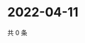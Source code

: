 # 2022-04-11

共 0 条

<!-- BEGIN WEIBO -->
<!-- 最后更新时间 Mon Apr 11 2022 20:08:43 GMT+0800 (China Standard Time) -->

<!-- END WEIBO -->
